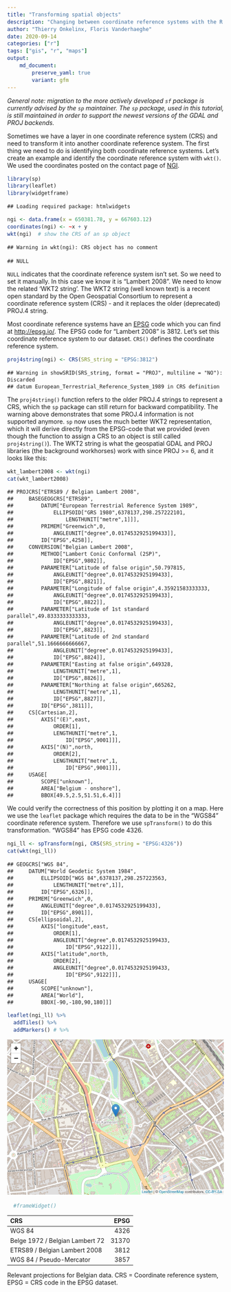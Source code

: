 ```yaml
---
title: "Transforming spatial objects"
description: "Changing between coordinate reference systems with the R package sp"
author: "Thierry Onkelinx, Floris Vanderhaeghe"
date: 2020-09-14
categories: ["r"]
tags: ["gis", "r", "maps"]
output: 
    md_document:
        preserve_yaml: true
        variant: gfm
---
```


*General note: migration to the more actively developed `sf` package is
currently advised by the `sp` maintainer.* *The `sp` package, used in
this tutorial, is still maintained in order to support the newest
versions of the GDAL and PROJ backends.*

Sometimes we have a layer in one coordinate reference system (CRS) and
need to transform it into another coordinate reference system. The first
thing we need to do is identifying both coordinate reference systems.
Let’s create an example and identify the coordinate reference system
with `wkt()`. We used the coordinates posted on the contact page of
[NGI](http://www.ngi.be/NL/NL5.shtm).

``` r
library(sp)
library(leaflet)
library(widgetframe)
```

    ## Loading required package: htmlwidgets

``` r
ngi <- data.frame(x = 650381.78, y = 667603.12)
coordinates(ngi) <- ~x + y
wkt(ngi)  # show the CRS of an sp object
```

    ## Warning in wkt(ngi): CRS object has no comment

    ## NULL

`NULL` indicates that the coordinate reference system isn’t set. So we
need to set it manually. In this case we know it is “Lambert 2008”. We
need to know the related ‘WKT2 string’. The WKT2 string (well known
text) is a recent open standard by the Open Geospatial Consortium to
represent a coordinate reference system (CRS) - and it replaces the
older (deprecated) PROJ.4 string.

Most coordinate reference systems have an
[EPSG](https://en.wikipedia.org/wiki/International_Association_of_Oil_%26_Gas_Producers#European_Petroleum_Survey_Group)
code which you can find at <http://epsg.io/>. The EPSG code for “Lambert
2008” is 3812. Let’s set this coordinate reference system to our
dataset. `CRS()` defines the coordinate reference system.

``` r
proj4string(ngi) <- CRS(SRS_string = "EPSG:3812")
```

    ## Warning in showSRID(SRS_string, format = "PROJ", multiline = "NO"): Discarded
    ## datum European_Terrestrial_Reference_System_1989 in CRS definition

The `proj4string()` function refers to the older PROJ.4 strings to
represent a CRS, which the `sp` package can still return for backward
compatibility. The warning above demonstrates that some PROJ.4
information is not supported anymore. `sp` now uses the much better WKT2
representation, which it will derive directly from the EPSG-code that we
provided (even though the function to assign a CRS to an object is still
called `proj4string()`). The WKT2 string is what the geospatial GDAL and
PROJ libraries (the background workhorses) work with since PROJ \>= 6,
and it looks like this:

``` r
wkt_lambert2008 <- wkt(ngi)
cat(wkt_lambert2008)
```

    ## PROJCRS["ETRS89 / Belgian Lambert 2008",
    ##     BASEGEOGCRS["ETRS89",
    ##         DATUM["European Terrestrial Reference System 1989",
    ##             ELLIPSOID["GRS 1980",6378137,298.257222101,
    ##                 LENGTHUNIT["metre",1]]],
    ##         PRIMEM["Greenwich",0,
    ##             ANGLEUNIT["degree",0.0174532925199433]],
    ##         ID["EPSG",4258]],
    ##     CONVERSION["Belgian Lambert 2008",
    ##         METHOD["Lambert Conic Conformal (2SP)",
    ##             ID["EPSG",9802]],
    ##         PARAMETER["Latitude of false origin",50.797815,
    ##             ANGLEUNIT["degree",0.0174532925199433],
    ##             ID["EPSG",8821]],
    ##         PARAMETER["Longitude of false origin",4.35921583333333,
    ##             ANGLEUNIT["degree",0.0174532925199433],
    ##             ID["EPSG",8822]],
    ##         PARAMETER["Latitude of 1st standard parallel",49.8333333333333,
    ##             ANGLEUNIT["degree",0.0174532925199433],
    ##             ID["EPSG",8823]],
    ##         PARAMETER["Latitude of 2nd standard parallel",51.1666666666667,
    ##             ANGLEUNIT["degree",0.0174532925199433],
    ##             ID["EPSG",8824]],
    ##         PARAMETER["Easting at false origin",649328,
    ##             LENGTHUNIT["metre",1],
    ##             ID["EPSG",8826]],
    ##         PARAMETER["Northing at false origin",665262,
    ##             LENGTHUNIT["metre",1],
    ##             ID["EPSG",8827]],
    ##         ID["EPSG",3811]],
    ##     CS[Cartesian,2],
    ##         AXIS["(E)",east,
    ##             ORDER[1],
    ##             LENGTHUNIT["metre",1,
    ##                 ID["EPSG",9001]]],
    ##         AXIS["(N)",north,
    ##             ORDER[2],
    ##             LENGTHUNIT["metre",1,
    ##                 ID["EPSG",9001]]],
    ##     USAGE[
    ##         SCOPE["unknown"],
    ##         AREA["Belgium - onshore"],
    ##         BBOX[49.5,2.5,51.51,6.4]]]

We could verify the correctness of this position by plotting it on a
map. Here we use the `leaflet` package which requires the data to be in
the “WGS84” coordinate reference system. Therefore we use
`spTransform()` to do this transformation. “WGS84” has EPSG code 4326.

``` r
ngi_ll <- spTransform(ngi, CRS(SRS_string = "EPSG:4326"))
cat(wkt(ngi_ll))
```

    ## GEOGCRS["WGS 84",
    ##     DATUM["World Geodetic System 1984",
    ##         ELLIPSOID["WGS 84",6378137,298.257223563,
    ##             LENGTHUNIT["metre",1]],
    ##         ID["EPSG",6326]],
    ##     PRIMEM["Greenwich",0,
    ##         ANGLEUNIT["degree",0.0174532925199433],
    ##         ID["EPSG",8901]],
    ##     CS[ellipsoidal,2],
    ##         AXIS["longitude",east,
    ##             ORDER[1],
    ##             ANGLEUNIT["degree",0.0174532925199433,
    ##                 ID["EPSG",9122]]],
    ##         AXIS["latitude",north,
    ##             ORDER[2],
    ##             ANGLEUNIT["degree",0.0174532925199433,
    ##                 ID["EPSG",9122]]],
    ##     USAGE[
    ##         SCOPE["unknown"],
    ##         AREA["World"],
    ##         BBOX[-90,-180,90,180]]]

``` r
leaflet(ngi_ll) %>%
  addTiles() %>%
  addMarkers() # %>%
```

![](index_files/figure-gfm/unnamed-chunk-6-1.png)<!-- -->

``` r
  #frameWidget()
```

| CRS                             |  EPSG |
| :------------------------------ | ----: |
| WGS 84                          |  4326 |
| Belge 1972 / Belgian Lambert 72 | 31370 |
| ETRS89 / Belgian Lambert 2008   |  3812 |
| WGS 84 / Pseudo-Mercator        |  3857 |

Relevant projections for Belgian data. CRS = Coordinate reference
system, EPSG = CRS code in the EPSG dataset.
